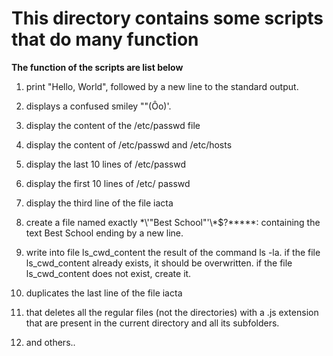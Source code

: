 # This directory contains some scripts that do many function

**The function of the scripts are list below**
1. print "Hello, World", followed by a new line to the standard output.

2. displays a confused smiley "\"(Ôo)'.

3. display the content of the /etc/passwd file

4. display the content of /etc/passwd and /etc/hosts

5. display the last 10 lines of /etc/passwd

6. display the first 10 lines of /etc/ passwd

7. display the third line of the file iacta

8. create a file named exactly \*\\'"Best School"\'\\*$\?\*\*\*\*\*: containing the text Best School ending by a new line.

9. write into file ls_cwd_content the result of the command ls -la. if the file ls_cwd_content already exists, it should be overwritten. if the file ls_cwd_content does not exist, create it.

10. duplicates the last line of the file iacta

11. that deletes all the regular files (not the directories) with a .js extension that are present in the current directory and all its subfolders.

12. and others..
